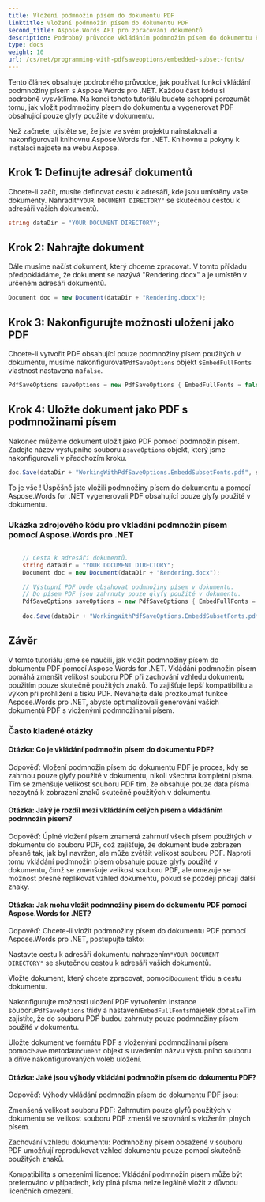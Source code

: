 ```yaml
---
title: Vložení podmnožin písem do dokumentu PDF
linktitle: Vložení podmnožin písem do dokumentu PDF
second_title: Aspose.Words API pro zpracování dokumentů
description: Podrobný průvodce vkládáním podmnožin písem do dokumentu PDF pomocí Aspose.Words for .NET.
type: docs
weight: 10
url: /cs/net/programming-with-pdfsaveoptions/embedded-subset-fonts/
---
```


Tento článek obsahuje podrobného průvodce, jak používat funkci vkládání podmnožiny písem s Aspose.Words pro .NET. Každou část kódu si podrobně vysvětlíme. Na konci tohoto tutoriálu budete schopni porozumět tomu, jak vložit podmnožiny písem do dokumentu a vygenerovat PDF obsahující pouze glyfy použité v dokumentu.

Než začnete, ujistěte se, že jste ve svém projektu nainstalovali a nakonfigurovali knihovnu Aspose.Words for .NET. Knihovnu a pokyny k instalaci najdete na webu Aspose.

## Krok 1: Definujte adresář dokumentů

 Chcete-li začít, musíte definovat cestu k adresáři, kde jsou umístěny vaše dokumenty. Nahradit`"YOUR DOCUMENT DIRECTORY"` se skutečnou cestou k adresáři vašich dokumentů.

```csharp
string dataDir = "YOUR DOCUMENT DIRECTORY";
```

## Krok 2: Nahrajte dokument

Dále musíme načíst dokument, který chceme zpracovat. V tomto příkladu předpokládáme, že dokument se nazývá "Rendering.docx" a je umístěn v určeném adresáři dokumentů.

```csharp
Document doc = new Document(dataDir + "Rendering.docx");
```

## Krok 3: Nakonfigurujte možnosti uložení jako PDF

 Chcete-li vytvořit PDF obsahující pouze podmnožiny písem použitých v dokumentu, musíme nakonfigurovat`PdfSaveOptions` objekt s`EmbedFullFonts` vlastnost nastavena na`false`.

```csharp
PdfSaveOptions saveOptions = new PdfSaveOptions { EmbedFullFonts = false };
```

## Krok 4: Uložte dokument jako PDF s podmnožinami písem

 Nakonec můžeme dokument uložit jako PDF pomocí podmnožin písem. Zadejte název výstupního souboru a`saveOptions` objekt, který jsme nakonfigurovali v předchozím kroku.

```csharp
doc.Save(dataDir + "WorkingWithPdfSaveOptions.EmbeddSubsetFonts.pdf", saveOptions);
```

To je vše ! Úspěšně jste vložili podmnožiny písem do dokumentu a pomocí Aspose.Words for .NET vygenerovali PDF obsahující pouze glyfy použité v dokumentu.

### Ukázka zdrojového kódu pro vkládání podmnožin písem pomocí Aspose.Words pro .NET

```csharp

	// Cesta k adresáři dokumentů.
	string dataDir = "YOUR DOCUMENT DIRECTORY";
	Document doc = new Document(dataDir + "Rendering.docx");

	// Výstupní PDF bude obsahovat podmnožiny písem v dokumentu.
	// Do písem PDF jsou zahrnuty pouze glyfy použité v dokumentu.
	PdfSaveOptions saveOptions = new PdfSaveOptions { EmbedFullFonts = false };
	
	doc.Save(dataDir + "WorkingWithPdfSaveOptions.EmbeddSubsetFonts.pdf", saveOptions);

```

## Závěr

V tomto tutoriálu jsme se naučili, jak vložit podmnožiny písem do dokumentu PDF pomocí Aspose.Words for .NET. Vkládání podmnožin písem pomáhá zmenšit velikost souboru PDF při zachování vzhledu dokumentu použitím pouze skutečně použitých znaků. To zajišťuje lepší kompatibilitu a výkon při prohlížení a tisku PDF. Neváhejte dále prozkoumat funkce Aspose.Words pro .NET, abyste optimalizovali generování vašich dokumentů PDF s vloženými podmnožinami písem.

### Často kladené otázky

#### Otázka: Co je vkládání podmnožin písem do dokumentu PDF?
Odpověď: Vložení podmnožin písem do dokumentu PDF je proces, kdy se zahrnou pouze glyfy použité v dokumentu, nikoli všechna kompletní písma. Tím se zmenšuje velikost souboru PDF tím, že obsahuje pouze data písma nezbytná k zobrazení znaků skutečně použitých v dokumentu.

#### Otázka: Jaký je rozdíl mezi vkládáním celých písem a vkládáním podmnožin písem?
Odpověď: Úplné vložení písem znamená zahrnutí všech písem použitých v dokumentu do souboru PDF, což zajišťuje, že dokument bude zobrazen přesně tak, jak byl navržen, ale může zvětšit velikost souboru PDF. Naproti tomu vkládání podmnožin písem obsahuje pouze glyfy použité v dokumentu, čímž se zmenšuje velikost souboru PDF, ale omezuje se možnost přesně replikovat vzhled dokumentu, pokud se později přidají další znaky.

#### Otázka: Jak mohu vložit podmnožiny písem do dokumentu PDF pomocí Aspose.Words for .NET?
Odpověď: Chcete-li vložit podmnožiny písem do dokumentu PDF pomocí Aspose.Words pro .NET, postupujte takto:

 Nastavte cestu k adresáři dokumentu nahrazením`"YOUR DOCUMENT DIRECTORY"` se skutečnou cestou k adresáři vašich dokumentů.

 Vložte dokument, který chcete zpracovat, pomocí`Document` třídu a cestu dokumentu.

 Nakonfigurujte možnosti uložení PDF vytvořením instance souboru`PdfSaveOptions` třídy a nastavení`EmbedFullFonts`majetek do`false`Tím zajistíte, že do souboru PDF budou zahrnuty pouze podmnožiny písem použité v dokumentu.

 Uložte dokument ve formátu PDF s vloženými podmnožinami písem pomocí`Save` metoda`Document` objekt s uvedením názvu výstupního souboru a dříve nakonfigurovaných voleb uložení.

#### Otázka: Jaké jsou výhody vkládání podmnožin písem do dokumentu PDF?
Odpověď: Výhody vkládání podmnožin písem do dokumentu PDF jsou:

Zmenšená velikost souboru PDF: Zahrnutím pouze glyfů použitých v dokumentu se velikost souboru PDF zmenší ve srovnání s vložením plných písem.

Zachování vzhledu dokumentu: Podmnožiny písem obsažené v souboru PDF umožňují reprodukovat vzhled dokumentu pouze pomocí skutečně použitých znaků.

Kompatibilita s omezeními licence: Vkládání podmnožin písem může být preferováno v případech, kdy plná písma nelze legálně vložit z důvodu licenčních omezení.